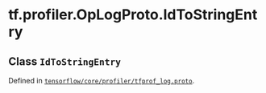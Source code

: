 <div itemscope itemtype="http://developers.google.com/ReferenceObject">
<meta itemprop="name" content="tf.profiler.OpLogProto.IdToStringEntry" />
</div>

# tf.profiler.OpLogProto.IdToStringEntry

## Class `IdToStringEntry`





Defined in [`tensorflow/core/profiler/tfprof_log.proto`](https://www.tensorflow.org/code/tensorflow/core/profiler/tfprof_log.proto).



